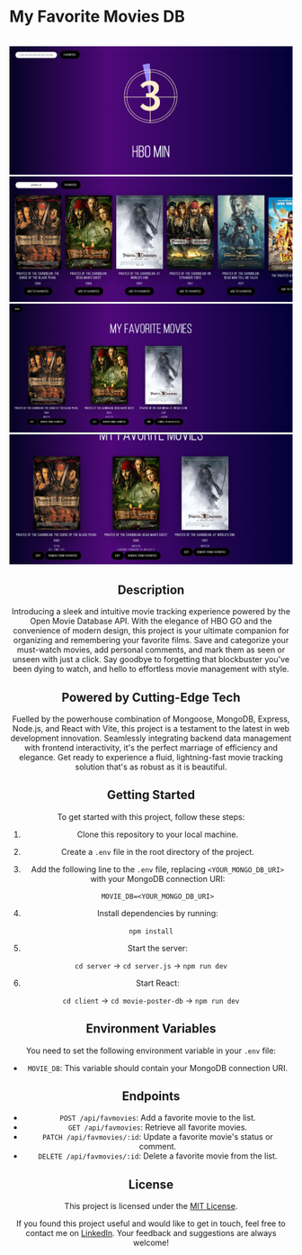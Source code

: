 # My Favorite Movies DB

<div align="center">
  <br />
    <a href="https://github.com/igirb/my-fav-movies-db/blob/main/assets/moviedb_1.png">
      <img src="https://github.com/igirb/my-fav-movies-db/blob/main/assets/moviedb_1.png" alt="Project Banner">
    </a>
  <a href="https://github.com/igirb/my-fav-movies-db/blob/main/assets/moviedb_2.png">
      <img src="https://github.com/igirb/my-fav-movies-db/blob/main/assets/moviedb_2.png" alt="Project Banner">
    </a>
  <a href="https://github.com/igirb/my-fav-movies-db/blob/main/assets/moviedb_3.png">
      <img src="https://github.com/igirb/my-fav-movies-db/blob/main/assets/moviedb_3.png" alt="Project Banner">
    </a>
  <a href="https://github.com/igirb/my-fav-movies-db/blob/main/assets/moviedb_4.png">
      <img src="https://github.com/igirb/my-fav-movies-db/blob/main/assets/moviedb_4.png" alt="Project Banner">
    </a>
  <br />
  <div />

## Description

Introducing a sleek and intuitive movie tracking experience powered by the Open Movie Database API. With the elegance of HBO GO and the convenience of modern design, this project is your ultimate companion for organizing and remembering your favorite films. Save and categorize your must-watch movies, add personal comments, and mark them as seen or unseen with just a click. Say goodbye to forgetting that blockbuster you've been dying to watch, and hello to effortless movie management with style.

## Powered by Cutting-Edge Tech

Fuelled by the powerhouse combination of Mongoose, MongoDB, Express, Node.js, and React with Vite, this project is a testament to the latest in web development innovation. Seamlessly integrating backend data management with frontend interactivity, it's the perfect marriage of efficiency and elegance. Get ready to experience a fluid, lightning-fast movie tracking solution that's as robust as it is beautiful.

## Getting Started

To get started with this project, follow these steps:

1. Clone this repository to your local machine.
2. Create a `.env` file in the root directory of the project.
3. Add the following line to the `.env` file, replacing `<YOUR_MONGO_DB_URI>` with your MongoDB connection URI:

   ```plaintext
   MOVIE_DB=<YOUR_MONGO_DB_URI>
   
4. Install dependencies by running:

`npm install`

5. Start the server:

`cd server` -> `cd server.js` -> `npm run dev`

6. Start React:

`cd client` -> `cd movie-poster-db` -> `npm run dev`

## Environment Variables

You need to set the following environment variable in your `.env` file:

- `MOVIE_DB`: This variable should contain your MongoDB connection URI.

## Endpoints

- `POST /api/favmovies`: Add a favorite movie to the list.
- `GET /api/favmovies`: Retrieve all favorite movies.
- `PATCH /api/favmovies/:id`: Update a favorite movie's status or comment.
- `DELETE /api/favmovies/:id`: Delete a favorite movie from the list.

## License

This project is licensed under the [MIT License](https://opensource.org/licenses/MIT).

If you found this project useful and would like to get in touch, feel free to contact me on [LinkedIn](https://www.linkedin.com/in/igirb/). Your feedback and suggestions are always welcome!
